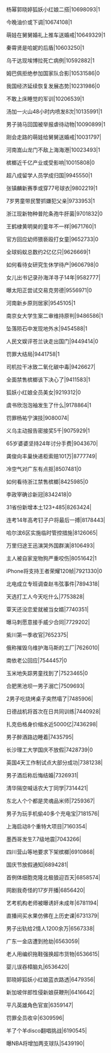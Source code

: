 杨幂郭晓婷狐妖小红娘二搭|10698093|1

今晚油价或下调|10674108|1

萌娃在舅舅婚礼上推车送婚戒|10649329|1

秦霄贤是哈妮的后盾|10603250|1

乌干达现埃博拉死亡病例|10592882|1

姆巴佩拒绝参加国家队合影|10531586|0

我国经济延续恢复发展态势|10231986|0

不敢上床睡觉的军训|10206539|1

汤加一火山48小时内喷发8次|10135991|1

男子骑马回国被举报虐待动物|10090899|1

刚会走路的萌娃给舅舅送婚戒|10031797|

河南嵩山龙门不敌上海海港|10023493|1

槟榔近千亿产业或受影响|10015808|0

超八成留学人员学成归国|9945550|1

张镇麟新赛季或穿77号球衣|9802219|1

7岁男童带民警抓嫌犯父亲|9733953|1

浙江现新物种普陀条孢牛肝菌|9701832|0

王鹤棣黄明昊的童年不一样|9671760|1

官方回应幼师猥亵殴打女童|9652733|0

全球蚂蚁总数约2亿亿只|9626669|1

如何看待女研究生休学待产|9606798|0

女儿出书记录孙海洋寻子14年|9582777|

曝太阳正尝试交易克劳德|9556971|0

河南新乡原则居家|9545105|1

南京女大学生案二审维持原判|9486586|1

坠落陨石中发现地外水|9454588|1

人民文娱评苍兰诀走出国门|9449414|0

罚罪大结局|9441758|1

司机拉干冰致二氧化碳中毒|9426627|

全面禁售槟榔该下决心了|9411583|1

狐妖小红娘全员美女|9219312|0

虞书欣泡泡袖发生了什么|9178864|1

罚罪杨祐宁演技|9080074|

义乌主动报告密接奖5千|9075929|1

65岁婆婆坚持24年讨分手费|9043670|

龚俊向丰巢快递柜索赔101万|8777749|

冷空气对广东有点抠|8507481|0

如何看待浙江禁售槟榔|8425985|0

李政宰确诊新冠|8342418|0

31省份新增本土123+485|8263424|

连考14年高考钉子户将最后一搏|8178443|

哈尔滨6区实施临时管控措施|8126065|

万里归途王迅演哭外国群演|8106493|

主人被自家宠物狗严重咬伤|8051642|1

iPhone将支持王者荣耀120帧|7921330|0

北电成立专班调查赵韦弦事件|7894318|

天选打工人今天吃什么|7753828|

覃天还没恋爱就被当女婿|7740351|

曝马刺愿意接手威少合同|7729202|

紫川第一季收官|7652375|

俄称摧毁乌维护海马斯的工厂|7626010|

南依老公回应|7544457|0

玉米地失踪男童找到了|7523465|0

合肥黑池坝一男子溺亡|7509693|

2男子吃烧烤桌子突然塌了|7485906|

日德战机将首次在日共同训练|7440928|

扎克伯格身价缩水近5000亿|7436298|

男子醉酒路边睡着|7435795|

长沙理工大学国庆不放假|7428739|0

英国4天工作制试点大部分成功|7381238|

男子酒后称后悔结婚|7326931|

清华隔空喊话农大丁同学|7314421|

东北人个个都是灵魂品米师|7259367|

男子为玩手机偷40多个充电宝|7181576|

上海启动8个重特大项目|7160354|

墨西哥发生7.7级地震|7043266|

四川营山等地要求下架槟榔|6910868|

国庆节放假通知|6894281|

首例体细胞克隆北极狼迎百天|6858574|

网剧我奇怪的17岁开播|6856420|

艺考机构老师被曝诱奸未成年|6781194|

直播间买水果仿佛在上历史课|6731379|

男子出轨给2情人1200余万|6567338|

广东一金店遭到抢劫|6563059|

老人用编织拖鞋强换超市货物|6536615|

婴儿误吞樟脑丸|6536420|

郭晓婷狐妖小红娘蓝衣路透|6479356|

新加坡伴郎性侵新娘获鞭刑|6416642|

平凡英雄角色官宣|6359147|

罚罪全员收伞|6309596|

羊了个羊disco翻唱挑战|6190545|

曝NBA将增加两支球队|5439190|

